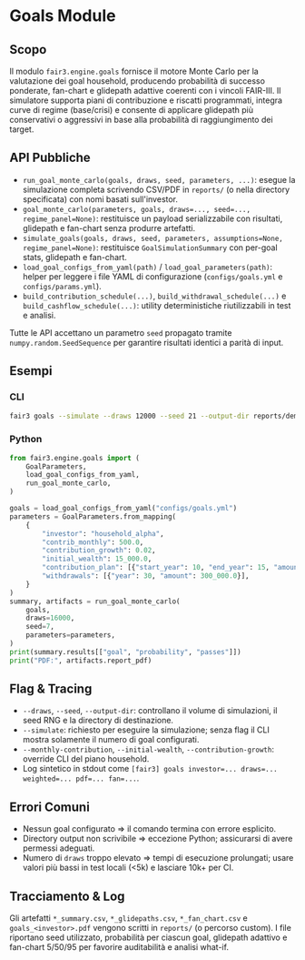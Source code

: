 # Goals Module

## Scopo
Il modulo `fair3.engine.goals` fornisce il motore Monte Carlo per la
valutazione dei goal household, producendo probabilità di successo
ponderate, fan-chart e glidepath adattive coerenti con i vincoli FAIR-III.
Il simulatore supporta piani di contribuzione e riscatti programmati,
integra curve di regime (base/crisi) e consente di applicare glidepath
più conservativi o aggressivi in base alla probabilità di raggiungimento
dei target.

## API Pubbliche
- `run_goal_monte_carlo(goals, draws, seed, parameters, ...)`:
  esegue la simulazione completa scrivendo CSV/PDF in `reports/`
  (o nella directory specificata) con nomi basati sull'investor.
- `goal_monte_carlo(parameters, goals, draws=..., seed=..., regime_panel=None)`:
  restituisce un payload serializzabile con risultati, glidepath e fan-chart
  senza produrre artefatti.
- `simulate_goals(goals, draws, seed, parameters, assumptions=None, regime_panel=None)`:
  restituisce `GoalSimulationSummary` con per-goal stats, glidepath e fan-chart.
- `load_goal_configs_from_yaml(path)` / `load_goal_parameters(path)`:
  helper per leggere i file YAML di configurazione (`configs/goals.yml`
  e `configs/params.yml`).
- `build_contribution_schedule(...)`, `build_withdrawal_schedule(...)` e
  `build_cashflow_schedule(...)`: utility deterministiche riutilizzabili in test
  e analisi.

Tutte le API accettano un parametro `seed` propagato tramite
`numpy.random.SeedSequence` per garantire risultati identici a parità di
input.

## Esempi
### CLI
```bash
fair3 goals --simulate --draws 12000 --seed 21 --output-dir reports/demo
```
### Python
```python
from fair3.engine.goals import (
    GoalParameters,
    load_goal_configs_from_yaml,
    run_goal_monte_carlo,
)

goals = load_goal_configs_from_yaml("configs/goals.yml")
parameters = GoalParameters.from_mapping(
    {
        "investor": "household_alpha",
        "contrib_monthly": 500.0,
        "contribution_growth": 0.02,
        "initial_wealth": 15_000.0,
        "contribution_plan": [{"start_year": 10, "end_year": 15, "amount": 1_000.0}],
        "withdrawals": [{"year": 30, "amount": 300_000.0}],
    }
)
summary, artifacts = run_goal_monte_carlo(
    goals,
    draws=16000,
    seed=7,
    parameters=parameters,
)
print(summary.results[["goal", "probability", "passes"]])
print("PDF:", artifacts.report_pdf)
```

## Flag & Tracing
- `--draws`, `--seed`, `--output-dir`: controllano il volume di
  simulazioni, il seed RNG e la directory di destinazione.
- `--simulate`: richiesto per eseguire la simulazione; senza flag il CLI
  mostra solamente il numero di goal configurati.
- `--monthly-contribution`, `--initial-wealth`,
  `--contribution-growth`: override CLI del piano household.
- Log sintetico in stdout come
  `[fair3] goals investor=... draws=... weighted=... pdf=... fan=...`.

## Errori Comuni
- Nessun goal configurato ⇒ il comando termina con errore esplicito.
- Directory output non scrivibile ⇒ eccezione Python; assicurarsi di
  avere permessi adeguati.
- Numero di `draws` troppo elevato ⇒ tempi di esecuzione prolungati;
  usare valori più bassi in test locali (<5k) e lasciare 10k+ per CI.

## Tracciamento & Log
Gli artefatti `*_summary.csv`, `*_glidepaths.csv`, `*_fan_chart.csv` e
`goals_<investor>.pdf` vengono scritti in `reports/` (o percorso custom).
I file riportano seed utilizzato, probabilità per ciascun goal, glidepath
adattivo e fan-chart 5/50/95 per favorire auditabilità e analisi what-if.
